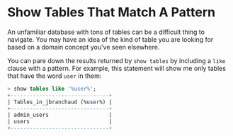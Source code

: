# Show Tables That Match A Pattern

An unfamiliar database with tons of tables can be a difficult thing to
navigate. You may have an idea of the kind of table you are looking for
based on a domain concept you've seen elsewhere.

You can pare down the results returned by `show tables` by including a
`like` clause with a pattern. For example, this statement will show me only
tables that have the word `user` in them:

```sql
> show tables like '%user%';
+-------------------------------+
| Tables_in_jbranchaud (%user%) |
+-------------------------------+
| admin_users                   |
| users                         |
+-------------------------------+
```
